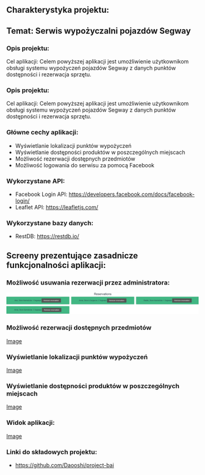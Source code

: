 ## Charakterystyka projektu:

## Temat: Serwis wypożyczalni pojazdów Segway
### Opis projektu:
Cel aplikacji: Celem powyższej aplikacji jest umożliwienie użytkownikom obsługi systemu wypożyczeń pojazdów Segway z danych punktów dostępności i rezerwacja sprzętu. 

### Opis projektu:
Cel aplikacji: Celem powyższej aplikacji jest umożliwienie użytkownikom obsługi systemu wypożyczeń pojazdów Segway z danych punktów dostępności i rezerwacja sprzętu. 
### Główne cechy aplikacji:
- Wyświetlanie lokalizacji punktów wypożyczeń
- Wyświetlanie dostępności produktów w poszczególnych miejscach
- Możliwość rezerwacji dostępnych przedmiotów
- Możliwość logowania do serwisu za pomocą Facebook
### Wykorzystane API:
- Facebook Login API: https://developers.facebook.com/docs/facebook-login/
- Leaflet API: https://leafletjs.com/
### Wykorzystane bazy danych:
- RestDB: https://restdb.io/
## Screeny prezentujące zasadnicze funkcjonalności aplikacji:
### Możliwość usuwania rezerwacji przez administratora:
![Image](https://github.com/psucharzewski/Project-bai-doc/blob/master/images/1.jpg?raw=true)
### Możliwość rezerwacji dostępnych przedmiotów
[Image](https://github.com/psucharzewski/Project-bai-doc/blob/master/images/2.jpg?raw=true)

### Wyświetlanie lokalizacji punktów wypożyczeń
[Image](https://github.com/psucharzewski/Project-bai-doc/blob/master/images/3.jpg?raw=true)

### Wyświetlanie dostępności produktów w poszczególnych miejscach
[Image](https://github.com/psucharzewski/Project-bai-doc/blob/master/images/4.jpg?raw=true)

### Widok aplikacji: 
[Image](https://github.com/psucharzewski/Project-bai-doc/blob/master/images/5.jpg?raw=true)

### Linki do składowych projektu:
- https://github.com/Daooshi/project-bai
